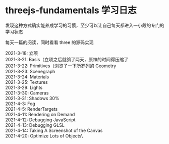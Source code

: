 # threejs-fundamentals 学习日志

发现这种方式确实能养成学习的习惯，至少可以让自己每天都进入一小段的专门的学习状态

每天一篇的阅读，同时看看 three 的源码实现

2021-3-18: 立项\
2021-3-21: Basis（立项之后就鸽了两天，原神的时间得压缩了\
2021-3-22: Primitives（浏览了一下所罗列的 Geometry\
2021-3-23: Scenegraph\
2021-3-24: Materials\
2021-3-25: Textures\
2021-3-29: Lights\
2021-3-30: Cameras\
2021-3-31: Shadows 30%\
2021-4-3: Fog\
2021-4-5: RenderTargets\
2021-4-11: Rendering on Demand\
2021-4-12: Debugging JavaScript\
2021-4-13: Debugging GLSL\
2021-4-14: Taking A Screenshot of the Canvas\
2021-4-20: Optimize Lots of Objects\
